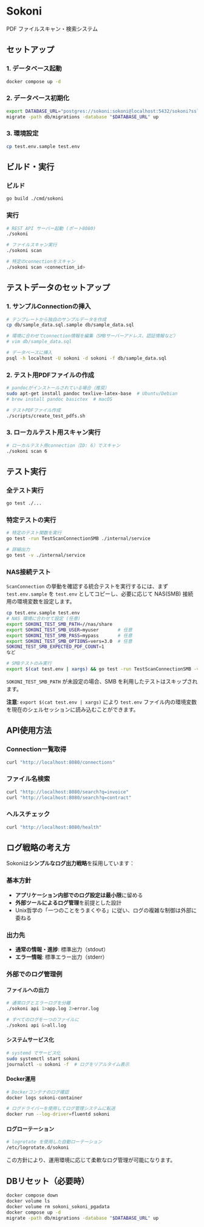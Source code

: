 # Sokoni

PDF ファイルスキャン・検索システム

## セットアップ

### 1. データベース起動

```bash
docker compose up -d
```

### 2. データベース初期化

```bash
export DATABASE_URL="postgres://sokoni:sokoni@localhost:5432/sokoni?sslmode=disable"
migrate -path db/migrations -database "$DATABASE_URL" up
```

### 3. 環境設定

```bash
cp test.env.sample test.env
```

## ビルド・実行

### ビルド

```bash
go build ./cmd/sokoni
```

### 実行

```bash
# REST API サーバー起動 (ポート8080)
./sokoni

# ファイルスキャン実行
./sokoni scan

# 特定のconnectionをスキャン
./sokoni scan <connection_id>
```

## テストデータのセットアップ

### 1. サンプルConnectionの挿入

```bash
# テンプレートから独自のサンプルデータを作成
cp db/sample_data.sql.sample db/sample_data.sql

# 環境に合わせてconnection情報を編集（SMBサーバーアドレス、認証情報など）
# vim db/sample_data.sql

# データベースに挿入
psql -h localhost -U sokoni -d sokoni -f db/sample_data.sql
```

### 2. テスト用PDFファイルの作成

```bash
# pandocがインストールされている場合（推奨）
sudo apt-get install pandoc texlive-latex-base  # Ubuntu/Debian
# brew install pandoc basictex  # macOS

# テストPDFファイル作成
./scripts/create_test_pdfs.sh
```

### 3. ローカルテスト用スキャン実行

```bash
# ローカルテスト用connection（ID: 6）でスキャン
./sokoni scan 6
```

## テスト実行

### 全テスト実行

```bash
go test ./...
```

### 特定テストの実行

```bash
# 特定のテスト関数を実行
go test -run TestScanConnectionSMB ./internal/service

# 詳細出力
go test -v ./internal/service
```

### NAS接続テスト

`ScanConnection` の挙動を確認する統合テストを実行するには、まず `test.env.sample`
を `test.env` としてコピーし、必要に応じて NAS(SMB) 接続用の環境変数を設定します。

```bash
cp test.env.sample test.env
# NAS 環境に合わせて設定 (任意)
export SOKONI_TEST_SMB_PATH=//nas/share
export SOKONI_TEST_SMB_USER=myuser       # 任意
export SOKONI_TEST_SMB_PASS=mypass       # 任意
export SOKONI_TEST_SMB_OPTIONS=vers=3.0  # 任意
SOKONI_TEST_SMB_EXPECTED_PDF_COUNT=1
など

# SMBテストのみ実行
export $(cat test.env | xargs) && go test -run TestScanConnectionSMB -v ./internal/service
```

`SOKONI_TEST_SMB_PATH` が未設定の場合、SMB を利用したテストはスキップされます。

**注意**: `export $(cat test.env | xargs)` により `test.env` ファイル内の環境変数を現在のシェルセッションに読み込むことができます。

## API使用方法

### Connection一覧取得

```bash
curl "http://localhost:8080/connections"
```

### ファイル名検索

```bash
curl "http://localhost:8080/search?q=invoice"
curl "http://localhost:8080/search?q=contract"
```

### ヘルスチェック

```bash
curl "http://localhost:8080/health"
```

## ログ戦略の考え方

Sokoniは**シンプルなログ出力戦略**を採用しています：

### 基本方針
- **アプリケーション内部でのログ設定は最小限**に留める
- **外部ツールによるログ管理**を前提とした設計
- Unix哲学の「一つのことをうまくやる」に従い、ログの複雑な制御は外部に委ねる

### 出力先
- **通常の情報・進捗**: 標準出力（stdout）
- **エラー情報**: 標準エラー出力（stderr）

### 外部でのログ管理例

#### ファイルへの出力
```bash
# 通常ログとエラーログを分離
./sokoni api 1>app.log 2>error.log

# すべてのログを一つのファイルに
./sokoni api &>all.log
```

#### システムサービス化
```bash
# systemd でサービス化
sudo systemctl start sokoni
journalctl -u sokoni -f  # ログをリアルタイム表示
```

#### Docker運用
```bash
# Dockerコンテナのログ確認
docker logs sokoni-container

# ログドライバーを使用してログ管理システムに転送
docker run --log-driver=fluentd sokoni
```

#### ログローテーション
```bash
# logrotate を使用した自動ローテーション
/etc/logrotate.d/sokoni
```

この方針により、運用環境に応じて柔軟なログ管理が可能になります。

## DBリセット（必要時）

```bash
docker compose down
docker volume ls 
docker volume rm sokoni_sokoni_pgadata
docker compose up -d
migrate -path db/migrations -database "$DATABASE_URL" up
```
